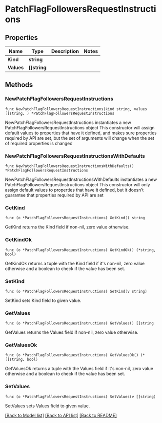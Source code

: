 # PatchFlagFollowersRequestInstructions

## Properties

Name | Type | Description | Notes
------------ | ------------- | ------------- | -------------
**Kind** | **string** |  | 
**Values** | **[]string** |  | 

## Methods

### NewPatchFlagFollowersRequestInstructions

`func NewPatchFlagFollowersRequestInstructions(kind string, values []string, ) *PatchFlagFollowersRequestInstructions`

NewPatchFlagFollowersRequestInstructions instantiates a new PatchFlagFollowersRequestInstructions object
This constructor will assign default values to properties that have it defined,
and makes sure properties required by API are set, but the set of arguments
will change when the set of required properties is changed

### NewPatchFlagFollowersRequestInstructionsWithDefaults

`func NewPatchFlagFollowersRequestInstructionsWithDefaults() *PatchFlagFollowersRequestInstructions`

NewPatchFlagFollowersRequestInstructionsWithDefaults instantiates a new PatchFlagFollowersRequestInstructions object
This constructor will only assign default values to properties that have it defined,
but it doesn't guarantee that properties required by API are set

### GetKind

`func (o *PatchFlagFollowersRequestInstructions) GetKind() string`

GetKind returns the Kind field if non-nil, zero value otherwise.

### GetKindOk

`func (o *PatchFlagFollowersRequestInstructions) GetKindOk() (*string, bool)`

GetKindOk returns a tuple with the Kind field if it's non-nil, zero value otherwise
and a boolean to check if the value has been set.

### SetKind

`func (o *PatchFlagFollowersRequestInstructions) SetKind(v string)`

SetKind sets Kind field to given value.


### GetValues

`func (o *PatchFlagFollowersRequestInstructions) GetValues() []string`

GetValues returns the Values field if non-nil, zero value otherwise.

### GetValuesOk

`func (o *PatchFlagFollowersRequestInstructions) GetValuesOk() (*[]string, bool)`

GetValuesOk returns a tuple with the Values field if it's non-nil, zero value otherwise
and a boolean to check if the value has been set.

### SetValues

`func (o *PatchFlagFollowersRequestInstructions) SetValues(v []string)`

SetValues sets Values field to given value.



[[Back to Model list]](../README.md#documentation-for-models) [[Back to API list]](../README.md#documentation-for-api-endpoints) [[Back to README]](../README.md)


